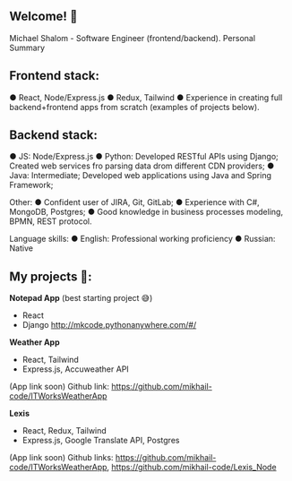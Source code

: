 ## Welcome! 👋
Michael Shalom - Software Engineer (frontend/backend).
Personal Summary

## Frontend stack:
●	React, Node/Express.js
● Redux, Tailwind
● Experience in creating full backend+frontend apps from scratch (examples of projects below).

## Backend stack:
● JS: Node/Express.js
● Python: Developed RESTful APIs using Django; Created web services fro parsing data drom different CDN providers;
● Java: Intermediate; Developed web applications using Java and Spring Framework;

Other:
●	Confident user of JIRA, Git, GitLab;
●	Experience with  C#, MongoDB, Postgres;
●	Good knowledge in business processes modeling, BPMN, REST protocol.

Language skills: 
●	English: Professional working proficiency
●	Russian: Native

## My projects 🚀:

**Notepad App** (best starting project 😅)
- React
- Django
http://mkcode.pythonanywhere.com/#/

**Weather App**
- React, Tailwind
- Express.js, Accuweather API

(App link soon)
Github link: https://github.com/mikhail-code/ITWorksWeatherApp

**Lexis**
- React, Redux, Tailwind
- Express.js, Google Translate API, Postgres

(App link soon)
Github links: https://github.com/mikhail-code/ITWorksWeatherApp, https://github.com/mikhail-code/Lexis_Node
